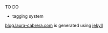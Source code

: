 TO DO
- tagging system


[blog.laura-cabrera.com](http://blog.laura-cabrera.com) is generated using [jekyll](http://jekyllrb.com)